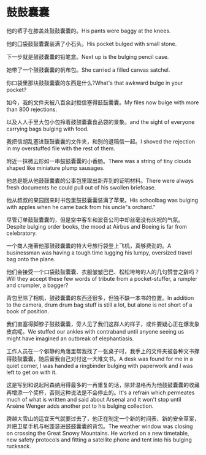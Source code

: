 # 鼓鼓囊囊

<p><span class="chinese">他的裤子在膝盖处鼓鼓囊囊的。</span><span class="english">His pants were baggy at the knees.</span></p>

<p><span class="chinese">他的囗袋鼓鼓囊囊装满了小石头。</span><span class="english">His pocket bulged with small stone.</span></p>

<p><span class="chinese">下一步就是鼓鼓囊囊的铅笔盒。</span><span class="english">Next up is the bulging pencil case.</span></p>

<p><span class="chinese">她带了一个鼓鼓囊囊的帆布包。</span><span class="english">She carried a filled canvas satchel.</span></p>

<p><span class="chinese">你口袋里那块鼓鼓囊囊的东西是什么?</span><span class="english">What's that awkward bulge in your pocket?</span></p>

<p><span class="chinese">如今，我的文件夹被八百余封拒信塞得鼓鼓囊囊。</span><span class="english">My files now bulge with more than 800 rejections.</span></p>

<p><span class="chinese">以及人人手里大包小包拎着鼓鼓囊囊食品袋的景象。</span><span class="english">and the sight of everyone carrying bags bulging with food.</span></p>

<p><span class="chinese">我把信胡乱塞进鼓鼓囊囊的文件夹，和别的退稿信一起。</span><span class="english">I shoved the rejection in my overstuffed file with the rest of them.</span></p>

<p><span class="chinese">附近一抹微云形如一串鼓鼓囊囊的小香肠。</span><span class="english">There was a string of tiny clouds shaped like miniature plump sausages.</span></p>

<p><span class="chinese">他总是能从他鼓鼓囊囊的公事包里取出新弄到的证明材料。</span><span class="english">There were always fresh documents he could pull out of his swollen briefcase.</span></p>

<p><span class="chinese">他从叔叔的果园回来时书包里鼓鼓囊囊装满了苹果。</span><span class="english">His schoolbag was bulging with apples when he came back from his uncle"s orchard."</span></p>

<p><span class="chinese">尽管订单鼓鼓囊囊的，但是空中客车和波音公司中却丝毫没有庆祝的气氛。</span><span class="english">Despite bulging order books, the mood at Airbus and Boeing is far from celebratory.</span></p>

<p><span class="chinese">一个商人拖著他那鼓鼓囊囊的特大号旅行袋登上飞机，真够费劲的。</span><span class="english">A businessman was having a tough time lugging his lumpy, oversized travel bag onto the plane.</span></p>

<p><span class="chinese">他们会接受一个口袋鼓鼓囊囊、衣服皱皱巴巴、松松垮垮的人的几句赞誉之辞吗？</span><span class="english">Will they accept these few words of tribute from a pocket-stuffer, a rumpler and crumpler, a bagger?</span></p>

<p><span class="chinese">背包里除了相机，鼓鼓囊囊的东西还很多，但独不缺一本书的位置。</span><span class="english">In addition to the camera, drum drum bag stuff is still a lot, but alone is not short of a book of position.</span></p>

<p><span class="chinese">我们直塞得脚脖子鼓鼓囊囊，旁人见了我们这群人的样子，或许要疑心正在爆发象皮病呢。</span><span class="english">We stuffed our ankles with contraband until anyone seeing us might have imagined an outbreak of elephantiasis.</span></p>

<p><span class="chinese">工作人员在一个僻静的角落里帮我找了一张桌子时，我手上的文件夹被各种文书撑得鼓鼓囊囊，随后留我自己对付这一大堆文书。</span><span class="english">A desk was found for me in a quiet corner, I was handed a ringbinder bulging with paperwork and I was left to get on with it.</span></p>

<p><span class="chinese">这是写到和说起阿森纳用得最多的一再重复的话，除非温格再为他鼓鼓囊囊的收藏再增添一个奖杯，否则这种说法是不会停止的。</span><span class="english">It's a refrain which permeates much of what is written and said about Arsenal and it won't stop until Arsène Wenger adds another pot to his bulging collection.</span></p>

<p><span class="chinese">跨越大雪山的适宜天气就要过去了，他正在制定一个新的时间表、新的安全草案，并把卫星手机与帐蓬装进鼓鼓囊囊的背包。</span><span class="english">The weather window was closing on crossing the Great Snowy Mountains. He worked on a new timetable, new safety protocols and fitting a satellite phone and tent into his bulging rucksack.</span></p>

